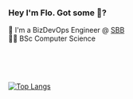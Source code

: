 ### Hey I'm Flo. Got some :cookie:?

👷 I'm a BizDevOps Engineer @ [SBB](https://github.com/SchweizerischeBundesbahnen)  
👨‍🎓 BSc Computer Science

<br/><br/><br/>

[![Top Langs](https://github-readme-stats.vercel.app/api/top-langs/?username=0x49b&layout=compact&hide=PHP,TeX,Tcl,c#)](https://github.com/0x49b)

<!--START_SECTION:readme-stats-->
<!--END_SECTION:readme-stats-->
